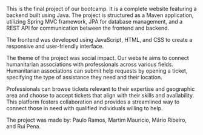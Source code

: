 This is the final project of our bootcamp. It is a complete website featuring a backend built using Java. The project is structured as a Maven application, utilizing Spring MVC framework, JPA for database management, and a REST API for communication between the frontend and backend.

The frontend was developed using JavaScript, HTML, and CSS to create a responsive and user-friendly interface.

The theme of the project was social impact. Our website aims to connect humanitarian associations with professionals across various fields. Humanitarian associations can submit help requests by opening a ticket, specifying the type of assistance they need and their location.

Professionals can browse tickets relevant to their expertise and geographic area and choose to accept tickets that align with their skills and availability. This platform fosters collaboration and provides a streamlined way to connect those in need with qualified individuals willing to help.

The project was made by: Paulo Ramos, Martim Maurício, Mário Ribeiro, and Rui Pena.
